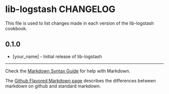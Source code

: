 lib-logstash CHANGELOG
======================

This file is used to list changes made in each version of the lib-logstash cookbook.

0.1.0
-----
- [your_name] - Initial release of lib-logstash

- - -
Check the [Markdown Syntax Guide](http://daringfireball.net/projects/markdown/syntax) for help with Markdown.

The [Github Flavored Markdown page](http://github.github.com/github-flavored-markdown/) describes the differences between markdown on github and standard markdown.
